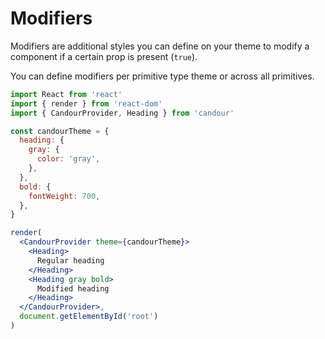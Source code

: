 # Modifiers

Modifiers are additional styles you can define on your theme to modify
a component if a certain prop is present (`true`).

You can define modifiers per primitive type theme or across all primitives.

```jsx sandbox
import React from 'react'
import { render } from 'react-dom'
import { CandourProvider, Heading } from 'candour'

const candourTheme = {
  heading: {
    gray: {
      color: 'gray',
    },
  },
  bold: {
    fontWeight: 700,
  },
}

render(
  <CandourProvider theme={candourTheme}>
    <Heading>
      Regular heading
    </Heading>
    <Heading gray bold>
      Modified heading
    </Heading>
  </CandourProvider>,
  document.getElementById('root')
)
```
